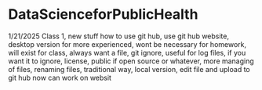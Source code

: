 # DataScienceforPublicHealth
1/21/2025 Class 1, new stuff how to use git hub, use git hub website, desktop version for more experienced, wont be necessary for homework, will exist for class, always want a file, git ignore, useful for log files, if you want it to ignore, license, public if open source or whatever,
more managing of files, renaming files, 
  traditional way, local version, edit file and upload to git hub
    now can work on websit
